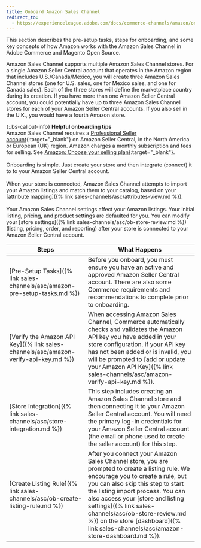```yaml
---
title: Onboard Amazon Sales Channel
redirect_to:
  - https://experienceleague.adobe.com/docs/commerce-channels/amazon/onboarding/amazon-onboarding-home.html
---
```


This section describes the pre-setup tasks, steps for onboarding, and some key concepts of how Amazon works with the Amazon Sales Channel in Adobe Commerce and Magento Open Source.

Amazon Sales Channel supports multiple Amazon Sales Channel stores. For a single Amazon Seller Central account that operates in the Amazon region that includes U.S./Canada/Mexico, you will create three Amazon Sales Channel stores (one for U.S. sales, one for Mexico sales, and one for Canada sales). Each of the three stores will define the marketplace country during its creation. If you have more than one Amazon Seller Central account, you could potentially have up to three Amazon Sales Channel stores for each of your Amazon Seller Central accounts. If you also sell in the U.K., you would have a fourth Amazon store.

{:.bs-callout-info}
**Helpful onboarding tips**
<br/>Amazon Sales Channel requires a [Professional Seller account][1]{:target="_blank"} on Amazon Seller Central, in the North America or European (UK) region. Amazon charges a monthly subscription and fees for selling. See [Amazon: Choose your selling plan][2]{:target="_blank"}.<br/>
<br/>Onboarding is simple. Just create your store and then integrate (connect) it to to your Amazon Seller Central account.<br/>
<br/>When your store is connected, Amazon Sales Channel attempts to import your Amazon listings and match them to your catalog, based on your [attribute mapping]({% link sales-channels/asc/attributes-view.md %}).<br/>
<br/>Your Amazon Sales Channel settings affect your Amazon listings. Your initial listing, pricing, and product settings are defaulted for you. You can modify your [store settings]({% link sales-channels/asc/ob-store-review.md %}) (listing, pricing, order, and reporting) after your store is connected to your Amazon Seller Central account.

|Steps|What Happens|
|--- |--- |
|[Pre-Setup Tasks]({% link sales-channels/asc/amazon-pre-setup-tasks.md %})|Before you onboard, you must ensure you have an active and approved Amazon Seller Central account. There are also some Commerce requirements and recommendations to complete prior to onboarding.|
|[Verify the Amazon API Key]({% link sales-channels/asc/amazon-verify-api-key.md %})|When accessing Amazon Sales Channel, Commerce automatically checks and validates the Amazon API key you have added in your store configuration. If your API key has not been added or is invalid, you will be prompted to [add or update your Amazon API Key]({% link sales-channels/asc/amazon-verify-api-key.md %}).|
|[Store Integration]({% link sales-channels/asc/store-integration.md %})|This step includes creating an Amazon Sales Channel store and then connecting it to your Amazon Seller Central account. You will need the primary log-in credentials for your Amazon Seller Central account (the email or phone used to create the seller account) for this step.|
|[Create Listing Rule]({% link sales-channels/asc/ob-create-listing-rule.md %})|After you connect your Amazon Sales Channel store, you are prompted to create a listing rule. We encourage you to create a rule, but you can also skip this step to start the listing import process. You can also access your [store and listing settings]({% link sales-channels/asc/ob-store-review.md %}) on the store [dashboard]({% link sales-channels/asc/amazon-store-dashboard.md %}).|

[1]: https://services.amazon.com/content/sell-on-amazon.htm/
[2]: https://services.amazon.com/selling/pricing.html
